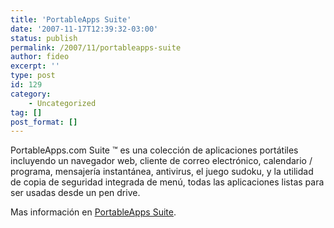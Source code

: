 ```yaml
---
title: 'PortableApps Suite'
date: '2007-11-17T12:39:32-03:00'
status: publish
permalink: /2007/11/portableapps-suite
author: fideo
excerpt: ''
type: post
id: 129
category:
    - Uncategorized
tag: []
post_format: []
---
```

PortableApps.com Suite ™ es una colección de aplicaciones portátiles incluyendo un navegador web, cliente de correo electrónico, calendario / programa, mensajería instantánea, antivirus, el juego sudoku, y la utilidad de copia de seguridad integrada de menú, todas las aplicaciones listas para ser usadas desde un pen drive.

Mas información en [PortableApps Suite](http://portableapps.com/suite).